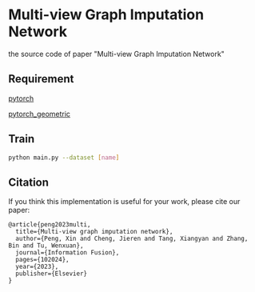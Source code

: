 # Multi-view Graph Imputation Network
the source code of  paper "Multi-view Graph Imputation Network"

## Requirement
[pytorch](https://pytorch.org/)

[pytorch_geometric](https://github.com/pyg-team/pytorch_geometric) 

## Train
```bash
python main.py --dataset [name]

```

## Citation
If you think this implementation is useful for your work, please cite our paper:
```
@article{peng2023multi,
  title={Multi-view graph imputation network},
  author={Peng, Xin and Cheng, Jieren and Tang, Xiangyan and Zhang, Bin and Tu, Wenxuan},
  journal={Information Fusion},
  pages={102024},
  year={2023},
  publisher={Elsevier}
}
```
